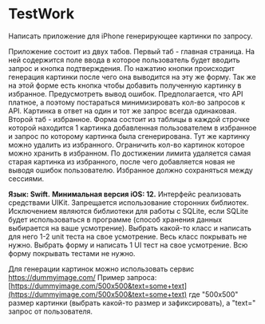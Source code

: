 # TestWork
Написать приложение для iPhone генерирующее картинки по запросу.

Приложение состоит из двух табов.
Первый таб - главная страница. На ней содержится поле ввода в которое пользователь будет вводить запрос и кнопка подтверждения. По нажатию кнопки происходит генерация картинки после чего она выводится на эту же форму. Так же на этой форме есть кнопка чтобы добавить полученную картинку в избранное. Предусмотреть вывод ошибок. Предполагается, что API платное, а поэтому постараться минимизировать кол-во запросов к API. Картинка в ответ на один и тот же запрос всегда одинаковая.
Второй таб - избранное. Форма состоит из таблицы в каждой строчке которой находится 1 картинка добавленная пользователем в избранное и запрос по которому картинка была сгенерирована. Тут же картинку можно удалить из избранного. Ограничить кол-во картинок которое можно хранить в избранном. По достижении лимита удаляется самая старая картинка из избранного, после чего добавляется новая не выводя ошибок пользователю. Избранное должно сохраняться между сессиями.

**Язык: Swift.**
**Минимальная версия iOS: 12.**
Интерфейс реализовать средствами UIKit.
Запрещается использование сторонних библиотек. Исключением являются библиотеки для работы с SQLite, если SQLite будет использоваться в программе (способ хранения данных выбирается на ваше усмотрение).
Выбрать какой-то класс и написать для него 1-2 unit теста на свое усмотрение.   Весь класс покрывать не нужно. Выбрать форму и написать 1 UI тест на свое усмотрение. Всю форму покрывать тестами не нужно. 

Для генерации картинок можно использовать сервис https://dummyimage.com/
Пример запроса:[https://dummyimage.com/500x500&text=some+text](https://dummyimage.com/500x500&text=some+text) где "500x500" размер картинки (выбрать какой-то размер и зафиксировать), а "text=" запрос от пользователя.
